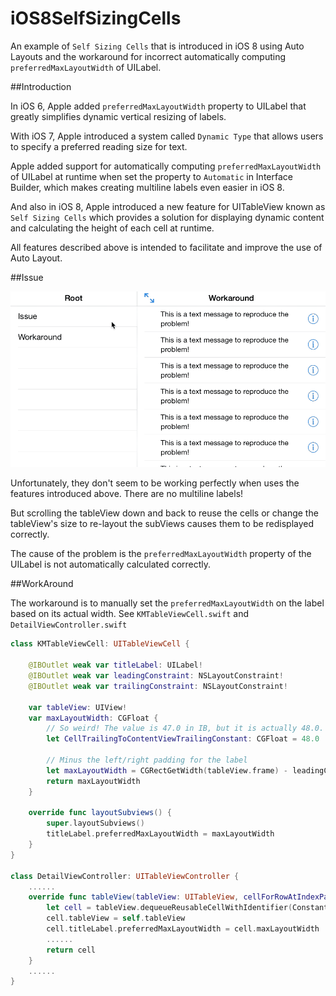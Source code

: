 iOS8SelfSizingCells
============

An example of `Self Sizing Cells` that is introduced in iOS 8 using Auto Layouts and the workaround for incorrect automatically computing `preferredMaxLayoutWidth` of UILabel.

##Introduction

In iOS 6, Apple added `preferredMaxLayoutWidth` property to UILabel that greatly simplifies dynamic vertical resizing of labels.

With iOS 7, Apple introduced a system called `Dynamic Type` that allows users to specify a preferred reading size for text.

Apple added support for automatically computing `preferredMaxLayoutWidth` of UILabel at runtime when set the property to `Automatic` in Interface Builder, which makes creating multiline labels even easier in iOS 8. 

And also in iOS 8, Apple introduced a new feature for UITableView known as `Self Sizing Cells` which provides a solution for displaying dynamic content and calculating the height of each cell at runtime.

All features described above is intended to facilitate and improve the use of Auto Layout.

##Issue

![Screenshot](https://raw.githubusercontent.com/MoZhouqi/iOS8SelfSizingCells/master/Gif/Screenshot.gif)

Unfortunately, they don't seem to be working perfectly when uses the features introduced above. There are no multiline labels!

But scrolling the tableView down and back to reuse the cells or change the tableView's size to re-layout the subViews causes them to be redisplayed correctly.

The cause of the problem is the `preferredMaxLayoutWidth` property of the UILabel is not automatically calculated correctly. 

##WorkAround

The workaround is to manually set the `preferredMaxLayoutWidth` on the label based on its actual width. See `KMTableViewCell.swift` and `DetailViewController.swift`

```swift
class KMTableViewCell: UITableViewCell {
    
    @IBOutlet weak var titleLabel: UILabel!
    @IBOutlet weak var leadingConstraint: NSLayoutConstraint!
    @IBOutlet weak var trailingConstraint: NSLayoutConstraint!
    
    var tableView: UIView!
    var maxLayoutWidth: CGFloat {
        // So weird! The value is 47.0 in IB, but it is actually 48.0.
        let CellTrailingToContentViewTrailingConstant: CGFloat = 48.0
        
        // Minus the left/right padding for the label
        let maxLayoutWidth = CGRectGetWidth(tableView.frame) - leadingConstraint.constant - trailingConstraint.constant - CellTrailingToContentViewTrailingConstant
        return maxLayoutWidth
    }

    override func layoutSubviews() {
        super.layoutSubviews()
        titleLabel.preferredMaxLayoutWidth = maxLayoutWidth
    }
}
  
class DetailViewController: UITableViewController {
    ......  
    override func tableView(tableView: UITableView, cellForRowAtIndexPath indexPath: NSIndexPath) -> UITableViewCell {
        let cell = tableView.dequeueReusableCellWithIdentifier(Constants.TableViewCell.identifier, forIndexPath: indexPath) as KMTableViewCell
        cell.tableView = self.tableView
        cell.titleLabel.preferredMaxLayoutWidth = cell.maxLayoutWidth
        ......
        return cell
    }
    ......
}
```
